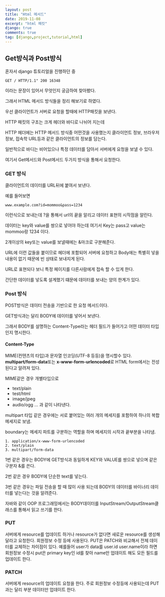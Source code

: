 ```yaml
---
layout: post
title: "Html 메서드"
date: 2019-11-08
excerpt: "html 패킷"
django: true
comments: true
tag: [django,project,tutorial,html]
---
```

## Get방식과 Post방식
혼자서 django 튜토리얼을 진행하던 중

	GET / HTTP/1.1" 200 16348

이라는 문장이 있어서 무엇인지 궁금하여 찾아봤다.

그래서 HTML 메서드 방식들을 정리 해보기로 하였다.

우선 클라이언트가 서버로 요청을 할때에 HTTP패킷을 보낸다.

HTTP 패킷의 구조는 크게 헤더와 바디로 나뉘어 지는데

HTTP 헤더에는 HTTP 메서드 방식중 어떤것을 사용했는지 클라이언트 정보, 브라우저 정보, 접속학 URL등과 같은 클라이언트의 정보를 담는다.

일반적으로 바디는 비어있으나 특정 데이터를 담아서 서버에게 요청을 보낼 수 있다.

여기서 Get메서드와 Post메서드 두가지 방식을 통해서 요청한다.

### GET 방식
클라이언트의 데이터를 URL뒤에 붙여서 보낸다. 

예를 들어보면 

	www.example.com?id=mommoo&pass=1234

이런식으로 보내는데 ?을 통해서 url의 끝을 알리고 데이터 표현의 시작점을 알린다.

데이터는 key와 value를 쌍으로 넣어야 하는데 여기서 Key는 pass고 value는 mommoo랑 1234 이다.

2개이상의 key또는 value를 보낼때에는 &마크로 구분해준다.

URL에 이런 값들을 붙이므로 헤더에 포함되어 서버에 요청하고 Body에는 특별히 넣을 내용이 없기 때문에 빈 상태로 보내지게 된다.

URL로 표현되다 보니 특정 페이지를 다른사람에게 접속 할 수 있게 한다.

간단한 데이터를 넣도록 설계했기 떄문에 데이터를 보내는 양의 한계가 있다.

### Post 방식
POST방식은 데이터 전송을 기반으로 한 요청 메서드이다.

GET방식과는 달리 BODY에 데이터를 넣어서 보낸다.

그래서 BODY를 설명하는 Content-Type라는 헤더 필드가 들어가고 어떤 데이터 타입인지 명시한다.

#### Content-Type
MIME(컨텐츠의 타입)과 문자열 인코딩(UTF-8 등등)을 명시할수 있다. <span style="font-weight: bold;">multipart/form-data</span>또는 <span style="font-weight: bold;">x-www-form-urlencoded</span>로 HTML form에서는 전성된다고 알려져 있다.

MIME같은 경우 개별타입으로 

* text/plain
* test/html
* image/jpeg
* audio/ogg
...
과 같이 나타낸다. 

multipart 타입 같은 경우에는 서로 붙어있는 여러 개의 메세지를 포함하여 하나의 복합 메세지로 보냄.

boundary는 메세지 파트를 구분하는 역할을 하며 메세지의 시작과 끝부분을 나타냄.

	1. application/x-www-form-urlencoded
	2. text/plain
	3. multipart/form-data

1번 같은 경우는 BODY에 GET방식과 동일하게 KEY와 VALUE를 쌍으로 넣으며 같은 구분자 &를 쓴다.

2번 같은 경우 BODY에 단순한 text를 넣는다.

3번 같은 경우는 파일 전송을 할 때 많이 사용 되는데 BODY의 데이터를 바이너리 데이터를 넣는다는 것을 알려준다.

자바와 같이 OOP 프로그래밍에서는 BODY데이터를 InputStream/OutputStream클래스를 통해서 읽고 쓰기를 한다.

### PUT
서버에게 resource를 업데이트 하거나 resource가 없다면 새로운 resource를 생성해 달라고 요청한다. 회원정보 수정 등에 사용된다.
PUT은 PATCH와 비교해서 전체 데이터를 교체하는 차이점이 있다. 예를들어 user가 data를 user.id user.name이라 하면 회원정보 수정시 put은 primary key인 id를 찾아 name만 업데이트 해도 모든 필드를 업데이트 한다.

### PATCH
서버에게 resource의 업데이트 요청을 한다. 주로 회원정보 수정등에 사용되는데 PUT과는 달리 부분 데이터만 업데이트 한다.